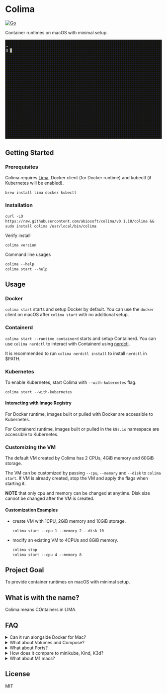 # Colima

[![Go](https://github.com/abiosoft/colima/actions/workflows/go.yml/badge.svg)](https://github.com/abiosoft/colima/actions/workflows/go.yml)

Container runtimes on macOS with minimal setup.

![Demonstration](colima.gif)

## Getting Started

### Prerequisites

Colima requires [Lima](https://github.com/lima-vm/lima), Docker client (for Docker runtime) and kubectl (if Kubernetes will be enabled).

```
brew install lima docker kubectl
```

### Installation

```
curl -LO https://raw.githubusercontent.com/abiosoft/colima/v0.1.10/colima && sudo install colima /usr/local/bin/colima
```

Verify install

```
colima version
```

Command line usages

```
colima --help
colima start --help
```

## Usage

### Docker

`colima start` starts and setup Docker by default.
You can use the `docker` client on macOS after `colima start` with no additional setup.

### Containerd

`colima start --runtime containerd` starts and setup Containerd. You can use `colima nerdctl` to interact with Containerd using [nerdctl](https://github.com/containerd/nerdctl). 

It is recommended to run `colima nerdctl install` to install `nerdctl` in $PATH.

### Kubernetes

To enable Kubernetes, start Colima with `--with-kubernetes` flag.

```
colima start --with-kubernetes
```

#### Interacting with Image Registry

For Docker runtime, images built or pulled with Docker are accessible to Kubernetes.

For Containerd runtime, images built or pulled in the `k8s.io` namespace are accessible to Kubernetes.


### Customizing the VM

The default VM created by Colima has 2 CPUs, 4GiB memory and 60GiB storage.

The VM can be customized by passing `--cpu`, `--memory` and `--disk` to `colima start`.
If VM is already created, stop the VM and apply the flags when starting it.

**NOTE** that only cpu and memory can be changed at anytime. Disk size cannot be changed after the VM is created.

#### Customization Examples

- create VM with 1CPU, 2GiB memory and 10GiB storage.

  ```
  colima start --cpu 1 --memory 2 --disk 10
  ```

- modify an existing VM to 4CPUs and 8GiB memory.

  ```
  colima stop
  colima start --cpu 4 --memory 8
  ```

## Project Goal

To provide container runtimes on macOS with minimal setup.

## What is with the name?

Colima means COntainers in LIMA.

## FAQ

<details>
<summary>Can it run alongside Docker for Mac?</summary>
<p>

No, except when started with Containerd runtime. Colima assumes to be the default Docker context and will conflict with Docker for Mac. You should run either, not both.

</p>
</details>

<details>
<summary>What about Volumes and Compose?</summary>
<p>

By default, Colima mounts the host's $HOME directory as readonly in the VM. Volume mounts and Compose should work as expected but only readonly.

Colima uses Lima for the VM and Lima's support for writable volumes is still experimental.
It is not advised to mount $HOME as writable but to only mount the necessary directories as writable.

The following mounts $HOME/projects and $HOME/work directories as writable.

```
colima start --mount $HOME/projects:w --mount $HOME/work:w
```

</p>
</details>

<details>
<summary>What about Ports?</summary>
<p>

Port forwarding are automatic and accessible on the macOS host.

</p>
</details>

<details>
<summary>How does it compare to minikube, Kind, K3d?</summary>
<p>

### For Kubernetes

Yes, you can create a Kubernetes cluster with minikube (with Docker driver), Kind or K3d instead of enabling Kubernetes in Colima. Those are better options if you need multiple clusters, or do not need Docker and Kubernetes to share the same images and runtime.

### For Docker

Minikube with Docker runtime can expose the cluster's Docker with `minikube docker-env`. But there are some caveats.

- Kubernetes is not optional, even if you only need Docker.

- All of minikube's free drivers for macOS fall-short in one of performance, port forwarding or volumes.
  While port-forwarding and volumes are non-issue for Kubernetes, they can be a deal breaker for Docker-only use.

</p>
</details>


<details>
<summary>What about M1 macs?</summary>
<p>

Colima is written to support M1 macs but not tested, as the author do not currently possess an M1 device.

</p>
</details>

## License

MIT

